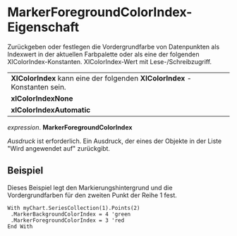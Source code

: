 
# MarkerForegroundColorIndex-Eigenschaft

Zurückgeben oder festlegen die Vordergrundfarbe von Datenpunkten als Indexwert in der aktuellen Farbpalette oder als eine der folgenden XlColorIndex-Konstanten. XlColorIndex-Wert mit Lese-/Schreibzugriff.


||
|:-----|
|**XlColorIndex** kann eine der folgenden **XlColorIndex** -Konstanten sein.|
|**xlColorIndexNone**|
|**xlColorIndexAutomatic**|

 _expression_. **MarkerForegroundColorIndex**

 _Ausdruck_ ist erforderlich. Ein Ausdruck, der eines der Objekte in der Liste "Wird angewendet auf" zurückgibt.

## Beispiel

Dieses Beispiel legt den Markierungshintergrund und die Vordergrundfarben für den zweiten Punkt der Reihe 1 fest.


```
With myChart.SeriesCollection(1).Points(2) 
 .MarkerBackgroundColorIndex = 4 'green 
 .MarkerForegroundColorIndex = 3 'red 
End With
```

